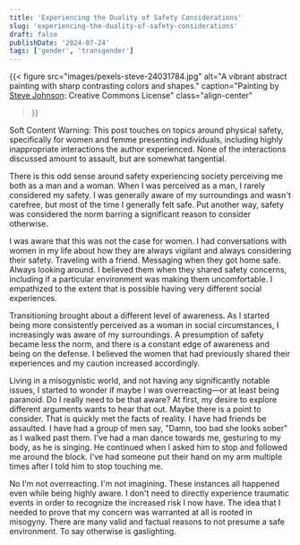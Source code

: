 ```yaml
---
title: 'Experiencing the Duality of Safety Considerations'
slug: 'experiencing-the-duality-of-safety-considerations'
draft: false
publishDate: '2024-07-24'
tags: ['gender', 'transgender']
---
```

{{< figure
  src="images/pexels-steve-24031784.jpg"
  alt="A vibrant abstract painting with sharp contrasting colors and shapes."
  caption="Painting by [Steve Johnson](https://www.pexels.com/photo/close-up-of-a-colorful-painting-24031784/): Creative Commons License"
  class="align-center"
>}}

Soft Content Warning: This post touches on topics around physical safety, specifically for women and femme presenting individuals, including highly inappropriate interactions the author experienced. None of the interactions discussed amount to assault, but are somewhat tangential.

There is this odd sense around safety experiencing society perceiving me both as a man and a woman. When I was perceived as a man, I rarely considered my safety. I was generally aware of my surroundings and wasn't carefree, but most of the time I generally felt safe. Put another way, safety was considered the norm barring a significant reason to consider otherwise.

I was aware that this was not the case for women. I had conversations with women in my life about how they are always vigilant and always considering their safety. Traveling with a friend. Messaging when they got home safe. Always looking around. I believed them when they shared safety concerns, including if a particular environment was making them uncomfortable. I empathized to the extent that is possible having very different social experiences.

Transitioning brought about a different level of awareness. As I started being more consistently perceived as a woman in social circumstances, I increasingly was aware of my surroundings. A presumption of safety became less the norm, and there is a constant edge of awareness and being on the defense. I believed the women that had previously shared their experiences and my caution increased accordingly.

Living in a misogynistic world, and not having any significantly notable issues, I started to wonder if maybe I was overreacting—or at least being paranoid. Do I really need to be that aware? At first, my desire to explore different arguments wants to hear that out. Maybe there is a point to consider. That is quickly met the facts of reality. I have had friends be assaulted. I have had a group of men say, "Damn, too bad she looks sober" as I walked past them. I've had a man dance towards me, gesturing to my body, as he is singing. He continued when I asked him to stop and followed me around the block. I've had someone put their hand on my arm multiple times after I told him to stop touching me.

No I'm not overreacting. I'm not imagining. These instances all happened even while being highly aware. I don't need to directly experience traumatic events in order to recognize the increased risk I now have. The idea that I needed to prove that my concern was warranted at all is rooted in misogyny. There are many valid and factual reasons to not presume a safe environment. To say otherwise is gaslighting.
